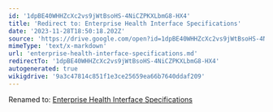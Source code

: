 ```yaml
---
id: '1dpBE40WHHZcXc2vs9jWtBsoHS-4NiCZPKXLbmG8-HX4'
title: 'Redirect to: Enterprise Health Interface Specifications'
date: '2023-11-28T18:50:18.202Z'
source: 'https://drive.google.com/open?id=1dpBE40WHHZcXc2vs9jWtBsoHS-4NiCZPKXLbmG8-HX4'
mimeType: 'text/x-markdown'
url: 'enterprise-health-interface-specifications.md'
redirectTo: '1dpBE40WHHZcXc2vs9jWtBsoHS-4NiCZPKXLbmG8-HX4'
autogenerated: true
wikigdrive: '9a3c47814c851f1e3ce25659ea66b7640ddaf209'
---
```

Renamed to: [Enterprise Health Interface Specifications](enterprise-health-interface-specifications.md)
